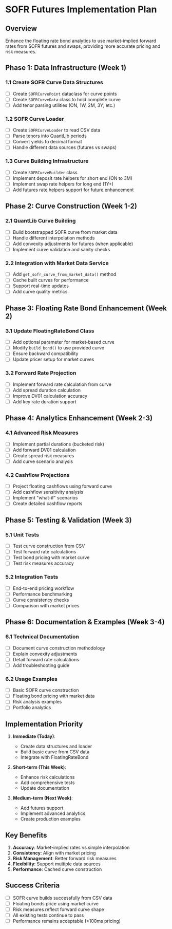 # SOFR Futures Implementation Plan

## Overview
Enhance the floating rate bond analytics to use market-implied forward rates from SOFR futures and swaps, providing more accurate pricing and risk measures.

## Phase 1: Data Infrastructure (Week 1)

### 1.1 Create SOFR Curve Data Structures
- [ ] Create `SOFRCurvePoint` dataclass for curve points
- [ ] Create `SOFRCurveData` class to hold complete curve
- [ ] Add tenor parsing utilities (ON, 1W, 2M, 3Y, etc.)

### 1.2 SOFR Curve Loader
- [ ] Create `SOFRCurveLoader` to read CSV data
- [ ] Parse tenors into QuantLib periods
- [ ] Convert yields to decimal format
- [ ] Handle different data sources (futures vs swaps)

### 1.3 Curve Building Infrastructure
- [ ] Create `SOFRCurveBuilder` class
- [ ] Implement deposit rate helpers for short end (ON to 3M)
- [ ] Implement swap rate helpers for long end (1Y+)
- [ ] Add futures rate helpers support for future enhancement

## Phase 2: Curve Construction (Week 1-2)

### 2.1 QuantLib Curve Building
- [ ] Build bootstrapped SOFR curve from market data
- [ ] Handle different interpolation methods
- [ ] Add convexity adjustments for futures (when applicable)
- [ ] Implement curve validation and sanity checks

### 2.2 Integration with Market Data Service
- [ ] Add `get_sofr_curve_from_market_data()` method
- [ ] Cache built curves for performance
- [ ] Support real-time updates
- [ ] Add curve quality metrics

## Phase 3: Floating Rate Bond Enhancement (Week 2)

### 3.1 Update FloatingRateBond Class
- [ ] Add optional parameter for market-based curve
- [ ] Modify `build_bond()` to use provided curve
- [ ] Ensure backward compatibility
- [ ] Update pricer setup for market curves

### 3.2 Forward Rate Projection
- [ ] Implement forward rate calculation from curve
- [ ] Add spread duration calculation
- [ ] Improve DV01 calculation accuracy
- [ ] Add key rate duration support

## Phase 4: Analytics Enhancement (Week 2-3)

### 4.1 Advanced Risk Measures
- [ ] Implement partial durations (bucketed risk)
- [ ] Add forward DV01 calculation
- [ ] Create spread risk measures
- [ ] Add curve scenario analysis

### 4.2 Cashflow Projections
- [ ] Project floating cashflows using forward curve
- [ ] Add cashflow sensitivity analysis
- [ ] Implement "what-if" scenarios
- [ ] Create detailed cashflow reports

## Phase 5: Testing & Validation (Week 3)

### 5.1 Unit Tests
- [ ] Test curve construction from CSV
- [ ] Test forward rate calculations
- [ ] Test bond pricing with market curve
- [ ] Test risk measures accuracy

### 5.2 Integration Tests
- [ ] End-to-end pricing workflow
- [ ] Performance benchmarking
- [ ] Curve consistency checks
- [ ] Comparison with market prices

## Phase 6: Documentation & Examples (Week 3-4)

### 6.1 Technical Documentation
- [ ] Document curve construction methodology
- [ ] Explain convexity adjustments
- [ ] Detail forward rate calculations
- [ ] Add troubleshooting guide

### 6.2 Usage Examples
- [ ] Basic SOFR curve construction
- [ ] Floating bond pricing with market data
- [ ] Risk analysis examples
- [ ] Portfolio analytics

## Implementation Priority

1. **Immediate (Today)**: 
   - Create data structures and loader
   - Build basic curve from CSV data
   - Integrate with FloatingRateBond

2. **Short-term (This Week)**:
   - Enhance risk calculations
   - Add comprehensive tests
   - Update documentation

3. **Medium-term (Next Week)**:
   - Add futures support
   - Implement advanced analytics
   - Create production examples

## Key Benefits

1. **Accuracy**: Market-implied rates vs simple interpolation
2. **Consistency**: Align with market pricing
3. **Risk Management**: Better forward risk measures
4. **Flexibility**: Support multiple data sources
5. **Performance**: Cached curve construction

## Success Criteria

- [ ] SOFR curve builds successfully from CSV data
- [ ] Floating bonds price using market curve
- [ ] Risk measures reflect forward curve shape
- [ ] All existing tests continue to pass
- [ ] Performance remains acceptable (<100ms pricing)
